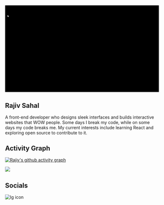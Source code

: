 ![Portfolio gif](https://github.com/Ryukemeister/Ryukemeister/blob/main/Git%20into-1.gif)

## Rajiv Sahal

A front-end developer who designs sleek interfaces and builds interactive websites that WOW people. Some days I break my code, while on some days my code breaks me. My current interests include learning React and exploring open source to contribute to it.




## Activity Graph

[![Rajiv's github activity graph](https://activity-graph.herokuapp.com/graph?username=ryukemeister&theme=github-light)](https://github.com/ryukemeister/github-readme-activity-graph)


![](https://github-profile-summary-cards.vercel.app/api/cards/profile-details?username=ryukemeister&theme=vue)

## Socials

![Ig icon](https://img.shields.io/badge/Instagram-text-#E4405F?style=for-the-badge&logo=Instagram)
